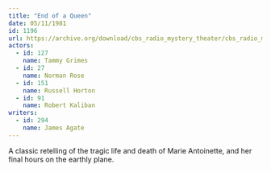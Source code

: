 ```yaml
---
title: "End of a Queen"
date: 05/11/1981
id: 1196
url: https://archive.org/download/cbs_radio_mystery_theater/cbs_radio_mystery_theater-1151-1200.zip/cbs_radio_mystery_theater-1151-1200%2Fcbsrmt_1196_end_of_a_queen.mp3
actors:  
  - id: 127
    name: Tammy Grimes  
  - id: 27
    name: Norman Rose  
  - id: 151
    name: Russell Horton  
  - id: 91
    name: Robert Kaliban
writers:  
  - id: 294
    name: James Agate
---
```

A classic retelling of the tragic life and death of Marie Antoinette, and her final hours on the earthly plane.
